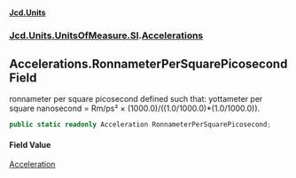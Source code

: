 #### [Jcd.Units](index.md 'index')
### [Jcd.Units.UnitsOfMeasure.SI](Jcd.Units.UnitsOfMeasure.SI.md 'Jcd.Units.UnitsOfMeasure.SI').[Accelerations](Accelerations.md 'Jcd.Units.UnitsOfMeasure.SI.Accelerations')

## Accelerations.RonnameterPerSquarePicosecond Field

ronnameter per square picosecond defined such that: yottameter per square nanosecond = Rm/ps² × (1000.0)/((1.0/1000.0)*(1.0/1000.0)).

```csharp
public static readonly Acceleration RonnameterPerSquarePicosecond;
```

#### Field Value
[Acceleration](Acceleration.md 'Jcd.Units.UnitTypes.Acceleration')
